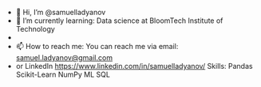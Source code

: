 - 👋 Hi, I’m @samuelladyanov
- 🌱 I’m currently learning: Data science at BloomTech Institute of Technology
- 
- 📫 How to reach me: You can reach me via email: samuel.ladyanov@gmail.com
-  or LinkedIn https://www.linkedin.com/in/samuelladyanov/
Skills:
Pandas 
Scikit-Learn
NumPy
ML
SQL
<!---
samuelladyanov/samuelladyanov is a ✨ special ✨ repository because its `README.md` (this file) appears on your GitHub profile.
You can click the Preview link to take a look at your changes.
--->
